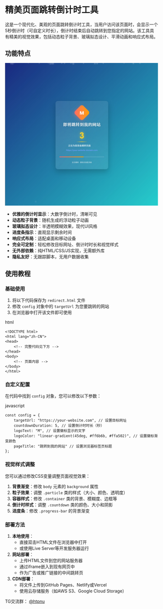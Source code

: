 # 精美页面跳转倒计时工具

这是一个现代化、美观的页面跳转倒计时工具，当用户访问该页面时，会显示一个5秒倒计时（可自定义时长），倒计时结束后自动跳转到您指定的网站。该工具具有精美的视觉效果，包括动态粒子背景、玻璃拟态设计、平滑动画和响应式布局。

## 功能特点

![演示图片](img/演示.jpg)
- **优雅的倒计时显示**：大数字倒计时，清晰可见
- **动态粒子背景**：随机生成的浮动粒子动画
- **玻璃拟态设计**：半透明模糊效果，现代UI风格
- **进度条指示**：直观显示剩余时间
- **响应式布局**：适配桌面和移动设备
- **完全可定制**：轻松修改目标网址、倒计时时长和视觉样式
- **无外部依赖**：纯HTML/CSS/JS实现，无需额外库
- **隐私友好**：无跟踪脚本，无用户数据收集

## 使用教程

### 基础使用

1. 将以下代码保存为 `redirect.html` 文件
2. 修改 `config` 对象中的 `targetUrl` 为您要跳转的网站
3. 在浏览器中打开该文件即可使用

html

```
<!DOCTYPE html>
<html lang="zh-CN">
<head>
    <!-- 完整代码见下方 -->
</head>
<body>
    <!-- 页面内容 -->
</body>
</html>
```

### 自定义配置

在代码中找到 `config` 对象，您可以修改以下参数：

javascript

```
const config = {
    targetUrl: "https://your-website.com", // 设置目标网址
    countdownDuration: 5, // 设置倒计时时长（秒）
    logoText: "M", // 设置徽标显示的文字
    logoColor: "linear-gradient(45deg, #ff6b6b, #ffa502)", // 设置徽标渐变颜色
    pageTitle: "跳转到我的网站" // 设置浏览器标签页标题
};
```

### 视觉样式调整

您可以通过修改CSS变量调整页面视觉效果：

1. **背景渐变**：修改 `body` 元素的 `background` 属性
2. **粒子效果**：调整 `.particle` 类的样式（大小、颜色、透明度）
3. **容器样式**：修改 `.container` 类的背景、模糊度、边框等
4. **倒计时样式**：调整 `.countdown` 类的颜色、大小和阴影
5. **进度条**：修改 `.progress-bar` 的背景渐变

### 部署方法

1. **本地使用**：
   - 直接双击HTML文件在浏览器中打开
   - 或使用Live Server等开发服务器运行
2. **网站部署**：
   - 上传HTML文件到您的网站服务器
   - 通过iframe嵌入到现有网页中
   - 作为广告或推广链接的中间跳转页
3. **CDN部署**：
   - 将文件上传到GitHub Pages、Netlify或Vercel
   - 使用云存储服务（如AWS S3、Google Cloud Storage）



TG交流群： [@htpnu](https://t.me/htpnu)
